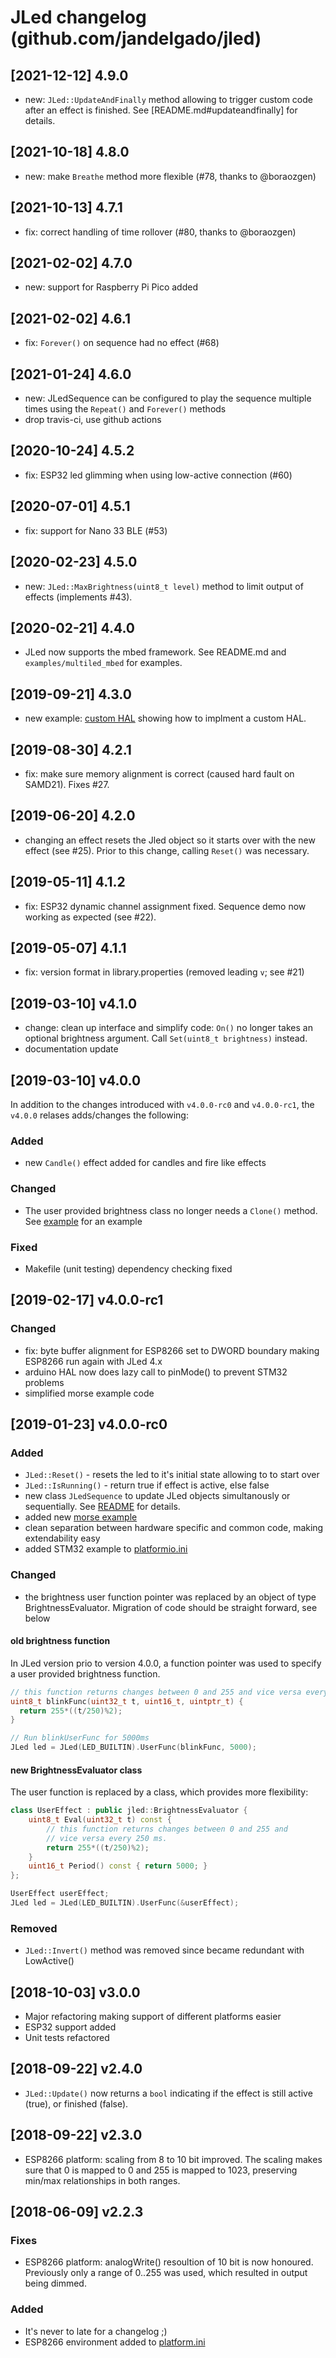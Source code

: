 # JLed changelog (github.com/jandelgado/jled)

## [2021-12-12] 4.9.0

* new: `JLed::UpdateAndFinally` method allowing to trigger custom code after
       an effect is finished. See [README.md#updateandfinally] for details.

## [2021-10-18] 4.8.0

* new: make `Breathe` method more flexible (#78, thanks to @boraozgen)

## [2021-10-13] 4.7.1

* fix: correct handling of time rollover (#80, thanks to @boraozgen)

## [2021-02-02] 4.7.0

* new: support for Raspberry Pi Pico added

## [2021-02-02] 4.6.1

* fix: `Forever()` on sequence had no effect (#68)

## [2021-01-24] 4.6.0

* new: JLedSequence can be configured to play the sequence multiple times
       using the `Repeat()` and `Forever()` methods
* drop travis-ci, use github actions

## [2020-10-24] 4.5.2

* fix: ESP32 led glimming when using low-active connection (#60)

## [2020-07-01] 4.5.1

* fix: support for Nano 33 BLE (#53)

## [2020-02-23] 4.5.0

* new: `JLed::MaxBrightness(uint8_t level)` method to limit output of effects
  (implements #43).

## [2020-02-21] 4.4.0

* JLed now supports the mbed framework. See README.md and `examples/multiled_mbed`
  for examples.

## [2019-09-21] 4.3.0

* new example: [custom HAL](examples/custom_hal/custom_hal.ino) showing
  how to implment a custom HAL.

## [2019-08-30] 4.2.1

* fix: make sure memory alignment is correct (caused hard fault on 
  SAMD21). Fixes #27.

## [2019-06-20] 4.2.0

* changing an effect resets the Jled object so it starts over with the 
  new effect (see #25). Prior to this change, calling `Reset()` was
  necessary.

## [2019-05-11] 4.1.2

* fix: ESP32 dynamic channel assignment fixed. Sequence demo now working
       as expected (see #22).

## [2019-05-07] 4.1.1

* fix: version format in library.properties (removed leading `v`; see #21)

## [2019-03-10] v4.1.0

* change: clean up interface and simplify code: `On()` no longer takes an
  optional brightness argument. Call `Set(uint8_t brightness)` instead.
* documentation update

## [2019-03-10] v4.0.0

In addition to the changes introduced with `v4.0.0-rc0` and `v4.0.0-rc1`, the
`v4.0.0` relases adds/changes the following:

### Added

* new `Candle()` effect added for candles and fire like effects

### Changed

* The user provided brightness class no longer needs a `Clone()` method. See
  [example](examples/user_func/user_func.ino) for an example

### Fixed

* Makefile (unit testing) dependency checking fixed

## [2019-02-17] v4.0.0-rc1

### Changed

* fix: byte buffer alignment for ESP8266 set to DWORD boundary making ESP8266
  run again with JLed 4.x
* arduino HAL now does lazy call to pinMode() to prevent STM32 problems
* simplified morse example code

## [2019-01-23] v4.0.0-rc0

### Added

* `JLed::Reset()` - resets the led to it's initial state allowing to 
  to start over
* `JLed::IsRunning()` - return true if effect is active, else false
* new class `JLedSequence` to update JLed objects simultanously or 
  sequentially. See [README](README.md#controlling-a-group-of-leds) for details.
* added new [morse example](examples/morse)
* clean separation between hardware specific and common code, making
  extendability easy
* added STM32 example to [platformio.ini](platformio.ini)

### Changed

* the brightness user function pointer was replaced by an object of type
  BrightnessEvaluator. Migration of code should be straight forward, see
  below

#### old brightness function 

In JLed version prio to version 4.0.0, a function pointer was used to specify
a user provided brightness function.

```c++
// this function returns changes between 0 and 255 and vice versa every 250 ms.
uint8_t blinkFunc(uint32_t t, uint16_t, uintptr_t) {
  return 255*((t/250)%2);
}

// Run blinkUserFunc for 5000ms
JLed led = JLed(LED_BUILTIN).UserFunc(blinkFunc, 5000);
```

#### new BrightnessEvaluator class

The user function is replaced by a class, which provides more flexibility:

```c++
class UserEffect : public jled::BrightnessEvaluator {
    uint8_t Eval(uint32_t t) const {
        // this function returns changes between 0 and 255 and
        // vice versa every 250 ms.
        return 255*((t/250)%2);
    }
    uint16_t Period() const { return 5000; }
};

UserEffect userEffect;
JLed led = JLed(LED_BUILTIN).UserFunc(&userEffect);
```

### Removed

* `JLed::Invert()` method was removed since became redundant with LowActive()


## [2018-10-03] v3.0.0

* Major refactoring making support of different platforms easier
* ESP32 support added
* Unit tests refactored

## [2018-09-22] v2.4.0

* `JLed::Update()` now returns a `bool` indicating if the effect is still
  active (true), or finished (false).

## [2018-09-22] v2.3.0

* ESP8266 platform: scaling from 8 to 10 bit improved. The scaling makes sure
  that 0 is mapped to 0 and 255 is mapped to 1023, preserving min/max 
  relationships in both ranges.

## [2018-06-09] v2.2.3

### Fixes

* ESP8266 platform: analogWrite() resoultion of 10 bit is now honoured.
  Previously only a range of 0..255 was used, which resulted in output being
  dimmed.

### Added

* It's never to late for a changelog ;)
* ESP8266 environment added to [platform.ini](platform.ini)
